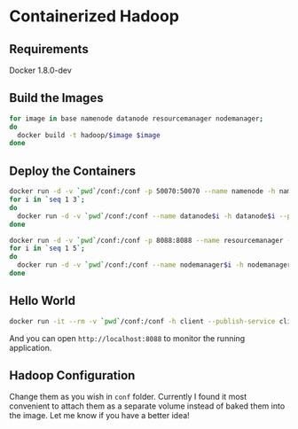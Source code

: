 Containerized Hadoop
===

Requirements
---
Docker 1.8.0-dev


Build the Images
---
```bash
for image in base namenode datanode resourcemanager nodemanager;
do
  docker build -t hadoop/$image $image
done
```

Deploy the Containers
---
```bash
docker run -d -v `pwd`/conf:/conf -p 50070:50070 --name namenode -h namenode --publish-service namenode.hadoop hadoop/namenode
for i in `seq 1 3`;
do
  docker run -d -v `pwd`/conf:/conf --name datanode$i -h datanode$i --publish-service datanode$i.hadoop hadoop/datanode
done

docker run -d -v `pwd`/conf:/conf -p 8088:8088 --name resourcemanager -h resourcemanager --publish-service resourcemanager.hadoop hadoop/resourcemanager
for i in `seq 1 5`;
do
  docker run -d -v `pwd`/conf:/conf --name nodemanager$i -h nodemanager$i --publish-service nodemanager$i.hadoop hadoop/nodemanager
done
```

Hello World
---
```bash
docker run -it --rm -v `pwd`/conf:/conf -h client --publish-service client.hadoop hadoop/base bash -c "/hadoop/bin/yarn jar /hadoop/share/hadoop/mapreduce/hadoop-mapreduce-examples-2.7.1.jar pi 16 10000000"
```
And you can open ``http://localhost:8088`` to monitor the running application.

Hadoop Configuration
---
Change them as you wish in ``conf`` folder. Currently I found it most convenient to attach them as a separate volume instead of baked them into the image. Let me know if you have a better idea!
